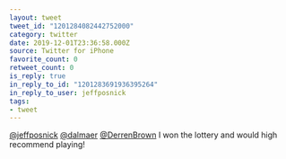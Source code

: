 ```yaml
---
layout: tweet
tweet_id: "1201284082442752000"
category: twitter
date: 2019-12-01T23:36:58.000Z
source: Twitter for iPhone
favorite_count: 0
retweet_count: 0
is_reply: true
in_reply_to_id: "1201283691936395264"
in_reply_to_user: jeffposnick
tags:
- tweet
---
```


[@jeffposnick](https://twitter.com/@jeffposnick) [@dalmaer](https://twitter.com/@dalmaer) [@DerrenBrown](https://twitter.com/@DerrenBrown) I won the lottery and would high recommend playing!

